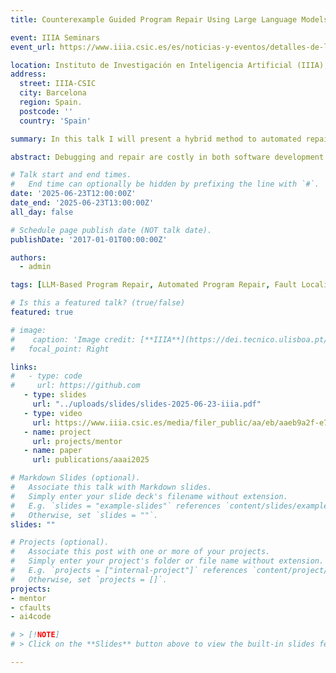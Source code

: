 ```yaml
---
title: Counterexample Guided Program Repair Using Large Language Models and MaxSAT-based Fault Localization

event: IIIA Seminars
event_url: https://www.iiia.csic.es/es/noticias-y-eventos/detalles-de-los-seminarios/?seminar_id=140

location: Instituto de Investigación en Inteligencia Artificial (IIIA), Consejo Superior de Investigaciones Científicas (CSIC)
address:
  street: IIIA-CSIC
  city: Barcelona
  region: Spain.
  postcode: ''
  country: 'Spain'

summary: In this talk I will present a hybrid method to automated repair of C code, using Maximum Satisfiability (MaxSAT)-based fault localization, CFaults, to localize bugs and LLMs to replace the faulty code via a counterexample-guided loop.

abstract: Debugging and repair are costly in both software development and programming education. This talk presents two approaches that combine formal methods with large language models (LLMs) to improve accuracy and scalability. First, we introduce CFaults, a MaxSAT-based fault localization tool for C programs that ensures consistent, subset-minimal diagnoses across multiple failing tests. It outperforms existing tools like BugAssist and SNIPER in speed and precision. Second, we apply a hybrid method to automated repair of C code, using MaxSAT, CFaults, to localize bugs and LLMs to replace the faulty code via a counterexample-guided loop. This approach produces more targeted and effective repairs than existing symbolic or LLM-only methods, improving outcomes across over 1,400 incorrect student submissions. Together, these methods show how combining formal reasoning with generative models enables more efficient and precise debugging and repair.

# Talk start and end times.
#   End time can optionally be hidden by prefixing the line with `#`.
date: '2025-06-23T12:00:00Z'
date_end: '2025-06-23T13:00:00Z'
all_day: false

# Schedule page publish date (NOT talk date).
publishDate: '2017-01-01T00:00:00Z'

authors:
  - admin

tags: [LLM-Based Program Repair, Automated Program Repair, Fault Localisation, Maximum Satisfiability, Large Language Models, Model-Based Diagnosis, AI4SE]

# Is this a featured talk? (true/false)
featured: true

# image:
#    caption: 'Image credit: [**IIIA**](https://dei.tecnico.ulisboa.pt/en/events/dei-wed/wednesdaysdei-talks-10-09-2025)'
#   focal_point: Right

links:
#   - type: code
#     url: https://github.com
   - type: slides
     url: "../uploads/slides/slides-2025-06-23-iiia.pdf"
   - type: video
     url: https://www.iiia.csic.es/media/filer_public/aa/eb/aaeb9a2f-e77c-40c9-92d5-2c870da1de59/250623-seminari-pedroorvalho.mp4
   - name: project
     url: projects/mentor
   - name: paper
     url: publications/aaai2025     

# Markdown Slides (optional).
#   Associate this talk with Markdown slides.
#   Simply enter your slide deck's filename without extension.
#   E.g. `slides = "example-slides"` references `content/slides/example-slides.md`.
#   Otherwise, set `slides = ""`.
slides: ""

# Projects (optional).
#   Associate this post with one or more of your projects.
#   Simply enter your project's folder or file name without extension.
#   E.g. `projects = ["internal-project"]` references `content/project/deep-learning/index.md`.
#   Otherwise, set `projects = []`.
projects:
- mentor
- cfaults
- ai4code

# > [!NOTE]
# > Click on the **Slides** button above to view the built-in slides feature.

---
```



